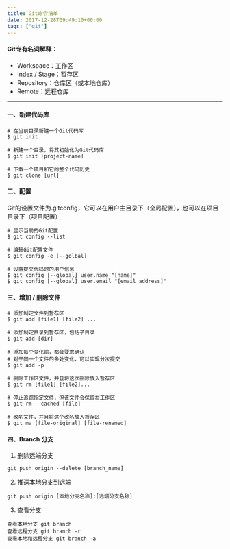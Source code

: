 ```yaml
---
title: Git命令清单
date: 2017-12-28T09:49:10+00:00
tags: ["git"]
---
```


#### Git专有名词解释：

* Workspace：工作区
* Index / Stage：暂存区
* Repository：仓库区（或本地仓库）
* Remote：远程仓库


-----

#### 一、新建代码库

```
# 在当前目录新建一个Git代码库
$ git init

# 新建一个目录，将其初始化为Git代码库
$ git init [project-name]

# 下载一个项目和它的整个代码历史
$ git clone [url]
```

#### 二、配置

Git的设置文件为.gitconfig，它可以在用户主目录下（全局配置），也可以在项目目录下（项目配置）

```
# 显示当前的Git配置
$ git config --list

# 编辑Git配置文件
$ git config -e [--golbal]

# 设置提交代码时的用户信息
$ git config [--global] user.name "[name]"
$ git config [--global] user.email "[email address]"
```

#### 三、增加 / 删除文件

```
# 添加制定文件到暂存区
$ git add [file1] [file2] ...

# 添加制定目录到暂存区，包括子目录
$ git add [dir]

# 添加每个变化前，都会要求确认
# 对于同一个文件的多处变化，可以实现分次提交
$ git add -p

# 删除工作区文件，并且将这次删除放入暂存区
$ git rm [file1] [file2]...

# 停止追踪指定文件，但该文件会保留在工作区
$ git rm --cached [file]

# 改名文件，并且将这个改名放入暂存区
$ git mv [file-original] [file-renamed]
```

#### 四、Branch 分支

1. 删除远端分支

```git
git push origin --delete [branch_name]
```

2. 推送本地分支到远端

```git
git push origin [本地分支名称]:[远端分支名称]
```

3. 查看分支

```git
查看本地分支 git branch
查看远程分支 git branch -r
查看本地和远程分支 git branch -a
```

